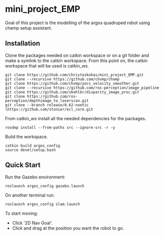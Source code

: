 # mini_project_EMP

Goal of this project is the modelling of the argos quadruped robot using champ setup assistant.

## Ιnstallation

Clone the packages needed on catkin workspace or on a git folder and make a symlink to the catkin workspace. From this point on, the catkin workspace that will be used is catkin_ws. 

```console
git clone https://github.com/christoskokas/mini_project_EMP.git
git clone --recursive https://github.com/chvmp/champ
git clone https://github.com/chvmp/yocs_velocity_smoother.git
git clone --recursive https://github.com/ros-perception/image_pipeline
git clone https://github.com/skohlbr/disparity_image_proc.git
git clone https://github.com/ros-perception/depthimage_to_laserscan.git
git clone --branch release/0.62-noetic \https://github.com/stonier/ecl_core.git
```

From catkin_ws install all the needed dependencies for the packages.

```console
rosdep install --from-paths src --ignore-src -r -y
```

Build the workspace.

```console
catkin build argos_config
source devel/setup.bash
```

## Quick Start

Run the Gazebo environment:

```console
roslaunch argos_config gazebo.launch
```

On another terminal run:

```console
roslaunch argos_config slam.launch
```

To start moving:

* Click '2D Nav Goal'.
* Click and drag at the position you want the robot to go.
